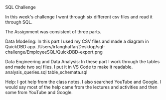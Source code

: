SQL Challenge

In this week's challenge I went through six different csv files and read it through SQL.

The Assignment was consistent of three parts.

Data Modeling:
    In this part I used my CSV files and made a diagram in QuickDBD app.
    /Users/irfanghaffar/Desktop/sql-challenge/EmployeeSQL/QuickDBD-export.png
    

Data Engineering and Data Analysis:
    In these part I work through the tables and made two sql files. I put it in VS Code to make it readable.
    analysis_queries.sql
    table_schemata.sql






Help:
I got help from the class notes. I also searched YouTube and Google. I would say most of the help came from the lectures and activities and then some from YouTube and Google.

